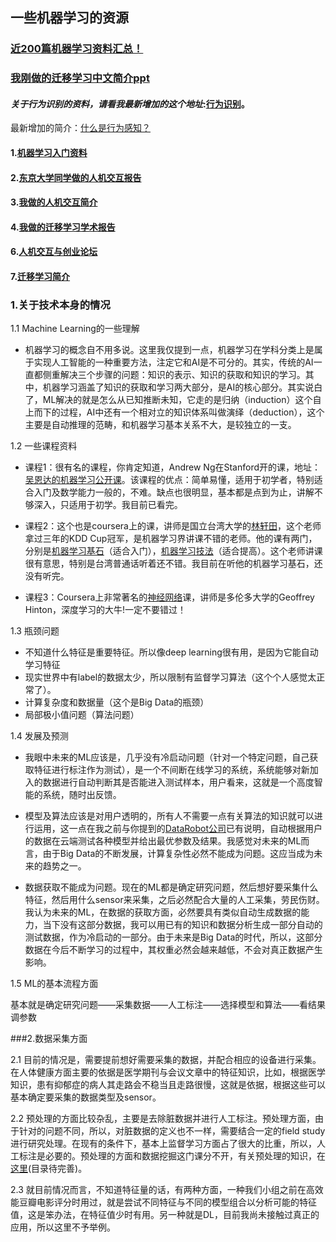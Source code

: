 ## 一些机器学习的资源

### [近200篇机器学习资料汇总！](https://zhuanlan.zhihu.com/p/26136757)

###  [我刚做的迁移学习中文简介ppt](http://jd92.wang/assets/files/l08_tl_zh.pdf)

#### *关于行为识别的资料，请看我最新增加的这个地址*:[行为识别](https://github.com/jindongwang/activityrecognition)。
最新增加的简介：[什么是行为感知？](https://github.com/jindongwang/activityrecognition/blob/master/%E8%A1%8C%E4%B8%BA%E8%AF%86%E5%88%AB%E7%AE%80%E4%BB%8B.md)

#### 1.[机器学习入门资料](https://github.com/jindongwang/MachineLearning/blob/master/MLMaterials.md)

#### 2.[东京大学同学做的人机交互报告](https://github.com/jindongwang/MachineLearning/blob/master/FieldResearchinChina927-104.pdf)

#### 3.[我做的人机交互简介](https://github.com/jindongwang/HCI)

#### 4.[我做的迁移学习学术报告](https://github.com/jindongwang/MachineLearning/blob/master/TransferLearning.pdf)

#### 6.[人机交互与创业论坛](https://github.com/jindongwang/MachineLearning/blob/master/%E4%BA%BA%E6%9C%BA%E4%BA%A4%E4%BA%92%E4%B8%8E%E5%88%9B%E4%B8%9A%E8%AE%BA%E5%9D%9B.md)

#### 7.[迁移学习简介](https://github.com/jindongwang/MachineLearning/blob/master/%E8%BF%81%E7%A7%BB%E5%AD%A6%E4%B9%A0%E7%AE%80%E4%BB%8B.md)

### 1.关于技术本身的情况

1.1 Machine Learning的一些理解
* 机器学习的概念自不用多说。这里我仅提到一点，机器学习在学科分类上是属于实现人工智能的一种重要方法，注定它和AI是不可分的。其实，传统的AI一直都侧重解决三个步骤的问题：知识的表示、知识的获取和知识的学习。其中，机器学习涵盖了知识的获取和学习两大部分，是AI的核心部分。其实说白了，ML解决的就是怎么从已知推断未知，它走的是归纳（induction）这个自上而下的过程，AI中还有一个相对立的知识体系叫做演绎（deduction），这个主要是自动推理的范畴，和机器学习基本关系不大，是较独立的一支。

1.2 一些课程资料
* 课程1：很有名的课程，你肯定知道，Andrew Ng在Stanford开的课，地址：[吴恩达的机器学习公开课](https://www.coursera.org/learn/machine-learning)。该课程的优点：简单易懂，适用于初学者，特别适合入门及数学能力一般的，不难。缺点也很明显，基本都是点到为止，讲解不够深入，只适用于初学。我目前已看完。

* 课程2：这个也是coursera上的课，讲师是国立台湾大学的[林轩田](https://www.coursera.org/instructor/htlin)，这个老师拿过三年的KDD Cup冠军，是机器学习界讲课不错的老师。他的课有两门，分别是[机器学习基石](https://www.coursera.org/course/ntumlone)（适合入门），[机器学习技法](https://www.coursera.org/course/ntumltwo)（适合提高）。这个老师讲课很有意思，特别是台湾普通话听着还不错。我目前在听他的机器学习基石，还没有听完。

* 课程3：Coursera上非常著名的[神经网络](https://www.coursera.org/learn/neural-networks/home/welcome)课，讲师是多伦多大学的Geoffrey Hinton，深度学习的大牛!一定不要错过！

1.3 瓶颈问题
* 不知道什么特征是重要特征。所以像deep learning很有用，是因为它能自动学习特征
* 现实世界中有label的数据太少，所以限制有监督学习算法（这个个人感觉太正常了）。
* 计算复杂度和数据量（这个是Big Data的瓶颈）
* 局部极小值问题（算法问题）

1.4 发展及预测
* 我眼中未来的ML应该是，几乎没有冷启动问题（针对一个特定问题，自己获取特征进行标注作为测试），是一个不间断在线学习的系统，系统能够对新加入的数据进行自动判断其是否能进入测试样本，用户看来，这就是一个高度智能的系统，随时出反馈。

* 模型及算法应该是对用户透明的，所有人不需要一点有关算法的知识就可以进行运用，这一点在我之前与你提到的[DataRobot公司](http://www.datarobot.com/)已有说明，自动根据用户的数据在云端测试各种模型并给出最优参数及结果。我感觉对未来的ML而言，由于Big Data的不断发展，计算复杂性必然不能成为问题。这应当成为未来的趋势之一。

* 数据获取不能成为问题。现在的ML都是确定研究问题，然后想好要采集什么特征，然后用什么sensor来采集，之后必然配合大量的人工采集，劳民伤财。我认为未来的ML，在数据的获取方面，必然要具有类似自动生成数据的能力，当下没有这部分数据，我可以用已有的知识和数据分析生成一部分自动的测试数据，作为冷启动的一部分。由于未来是Big Data的时代，所以，这部分数据在今后不断学习的过程中，其权重必然会越来越低，不会对真正数据产生影响。

1.5 ML的基本流程方面

  基本就是确定研究问题——采集数据——人工标注——选择模型和算法——看结果调参数


###2.数据采集方面

2.1 目前的情况是，需要提前想好需要采集的数据，并配合相应的设备进行采集。在人体健康方面主要的依据是医学期刊与会议文章中的特征知识，比如，根据医学知识，患有抑郁症的病人其走路会不稳当且走路很慢，这就是依据，根据这些可以基本确定要采集的数据类型及sensor。

2.2 预处理的方面比较杂乱，主要是去除脏数据并进行人工标注。预处理方面，由于针对的问题不同，所以，对脏数据的定义也不一样，需要结合一定的field study进行研究处理。在现有的条件下，基本上监督学习方面占了很大的比重，所以，人工标注是必要的。预处理的方面和数据挖掘这门课分不开，有关预处理的知识，在[这里]()(目录待完善)。

2.3 就目前情况而言，不知道特征量的话，有两种方面，一种我们小组之前在高效能豆瓣电影评分时用过，就是尝试不同特征与不同的模型组合以分析可能的特征值，这是笨办法，在特征值少时有用。另一种就是DL，目前我尚未接触过真正的应用，所以这里不予举例。

